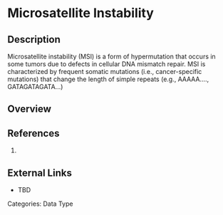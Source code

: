 # Microsatellite Instability #
## Description ##
Microsatellite instability (MSI) is a form of hypermutation that occurs in some tumors due to defects in cellular DNA mismatch repair. MSI is characterized by frequent somatic mutations (i.e., cancer-specific mutations) that change the length of simple repeats (e.g., AAAAA…., GATAGATAGATA...)
## Overview ##

## References ##
1.

## External Links ##
* TBD

Categories: Data Type
